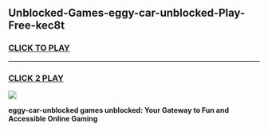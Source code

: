 
## Unblocked-Games-eggy-car-unblocked-Play-Free-kec8t
<h3>
<a href="https://premium76.site?title=eggy-car-unblocked&ref=24M">CLICK TO PLAY</a></h3>
<hr>

<h3>
<a href="https://premium76.site?title=eggy-car-unblocked&ref=24M">CLICK 2 PLAY</a>
  
</h3>

<a href="https://premium76.site?title=eggy-car-unblocked&ref=24M"><img src="https://clearcache.store/games.png"></a>


**eggy-car-unblocked games unblocked: Your Gateway to Fun and Accessible Online Gaming**
